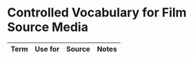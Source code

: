 # Controlled Vocabulary for Film Source Media

| Term                                | Use for               | Source                  | Notes             |
|-------------------------------------|-------------------------|----------------------------------------|------------------|
